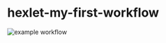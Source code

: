 # hexlet-my-first-workflow
![example workflow](https://github.com/github/docs/actions/workflows/helloworld.yml/badge.svg)
